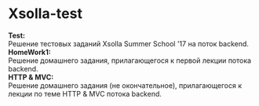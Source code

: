 # Xsоlla-tеst
<b>Test:</b> <br>
Решение тестовых заданий Xsоlla Summеr Schооl '17 на поток bаckend. <br>
<b>HomeWork1:</b> <br>
Решение домашнего задания, прилагающегося к первой лекции потока backend. <br>
<b>HTTP & MVC:</b><br>
Решение домашнего задания (не окончательное), прилагающегося к лекции по теме HTTP & MVC потока backend.